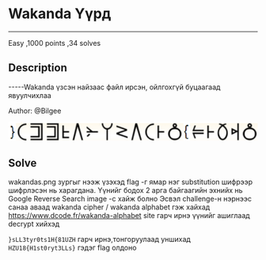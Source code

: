 # Wakanda Үүрд
***
Easy 
,1000 points
,34 solves

## Description
-----Wakanda үзсэн найзаас файл ирсэн, ойлгохгүй буцаагаад явуулчихлаа

Author: @Bilgee

<img src = "https://github.com/Uz169/HZU18-2023-writeup/blob/main/Cryptography/Wakanda%20%D2%AE%D2%AF%D1%80%D0%B4/wakandas.png"> 

## Solve
wakandas.png зургыг нээж үзэхэд flag -г ямар нэг substitution шифрээр шифрлэсэн нь харагдана.
Үүнийг бодох 2 арга байгаагийн эхнийх нь Google Reverse Search image -с хайж болно
Эсвэл challenge-н нэрнээс санаа аваад wakanda cipher / wakanda alphabet гэж хайхад 
https://www.dcode.fr/wakanda-alphabet site гарч ирнэ үүнийг ашиглаад decrypt хийхэд

```}sLL3tyr0ts1H{81UZH```
гарч ирнэ,тонгоруулаад уншихад 
```HZU18{H1st0ryt3LLs}```
гэдэг flag олдоно

